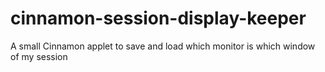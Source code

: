 # cinnamon-session-display-keeper
A small Cinnamon applet to save and load which monitor is which window of my session
